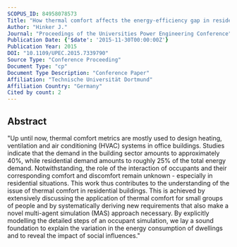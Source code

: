 ```yaml
---
SCOPUS_ID: 84958078573
Title: "How thermal comfort affects the energy-efficiency gap in residential buildings"
Author: "Hinker J."
Journal: "Proceedings of the Universities Power Engineering Conference"
Publication Date: {'$date': '2015-11-30T00:00:00Z'}
Publication Year: 2015
DOI: "10.1109/UPEC.2015.7339790"
Source Type: "Conference Proceeding"
Document Type: "cp"
Document Type Description: "Conference Paper"
Affiliation: "Technische Universität Dortmund"
Affiliation Country: "Germany"
Cited by count: 2
---
```


## Abstract
"Up until now, thermal comfort metrics are mostly used to design heating, ventilation and air conditioning (HVAC) systems in office buildings. Studies indicate that the demand in the building sector amounts to approximately 40%, while residential demand amounts to roughly 25% of the total energy demand. Notwithstanding, the role of the interaction of occupants and their corresponding comfort and discomfort remain unknown - especially in residential situations. This work thus contributes to the understanding of the issue of thermal comfort in residential buildings. This is achieved by extensively discussing the application of thermal comfort for small groups of people and by systematically deriving new requirements that also make a novel multi-agent simulation (MAS) approach necessary. By explicitly modelling the detailed steps of an occupant simulation, we lay a sound foundation to explain the variation in the energy consumption of dwellings and to reveal the impact of social influences."
